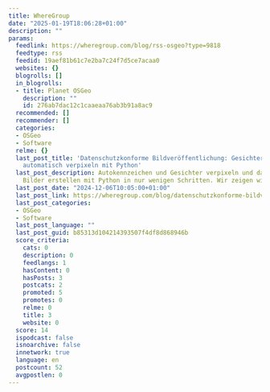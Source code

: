 ```yaml
---
title: WhereGroup
date: "2025-01-19T18:06:28+01:00"
description: ""
params:
  feedlink: https://wheregroup.com/blog/rss-osgeo?type=9818
  feedtype: rss
  feedid: 19aef81b61c7e2ba7c24f7d5ce7acaa0
  websites: {}
  blogrolls: []
  in_blogrolls:
  - title: Planet OSGeo
    description: ""
    id: 276ab7dac12c1caaeaa76ab3b91a8ac9
  recommended: []
  recommender: []
  categories:
  - OSGeo
  - Software
  relme: {}
  last_post_title: 'Datenschutzkonforme Bildveröffentlichung: Gesichter und Nummernschilder
    automatisch verpixeln mit Python'
  last_post_description: Autokennzeichen und Gesichter verpixeln und datenschutzkonforme
    Bilder erstellen mit Python in nur wenigen Schritten. Wir zeigen wieâ€™s geht.
  last_post_date: "2024-12-06T10:05:00+01:00"
  last_post_link: https://wheregroup.com/blog/datenschutzkonforme-bildveroeffentlichung-gesichter-und-nummernschilder-automatisch-verpixeln-mit-python/
  last_post_categories:
  - OSGeo
  - Software
  last_post_language: ""
  last_post_guid: b85313d104214393507f4df8d868946b
  score_criteria:
    cats: 0
    description: 0
    feedlangs: 1
    hasContent: 0
    hasPosts: 3
    postcats: 2
    promoted: 5
    promotes: 0
    relme: 0
    title: 3
    website: 0
  score: 14
  ispodcast: false
  isnoarchive: false
  innetwork: true
  language: en
  postcount: 52
  avgpostlen: 0
---
```

